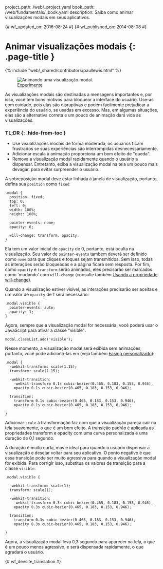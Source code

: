 project_path: /web/_project.yaml
book_path: /web/fundamentals/_book.yaml
description: Saiba como animar visualizações modais em seus aplicativos.

{# wf_updated_on: 2016-08-24 #}
{# wf_published_on: 2014-08-08 #}

# Animar visualizações modais {: .page-title }

{% include "web/_shared/contributors/paullewis.html" %}

<div class="attempt-right">
  <figure>
    <img src="images/dont-press.gif" alt="Animando uma visualização modal." />
    <figcaption>
      <a href="https://googlesamples.github.io/web-fundamentals/fundamentals/design-and-ui/animations/modal-view-animation.html" target="_blank" class="external">Experimente</a>
    </figcaption>
  </figure>
</div>

As visualizações modais são destinadas a mensagens importantes e, por isso, você tem bons motivos para bloquear a interface do usuário. Use-as com cuidado, pois elas são disruptivas e podem facilmente prejudicar a experiência do usuário, se usadas em excesso. Mas, em algumas situações, elas são a alternativa correta e um pouco de animação dará vida às visualizações.

### TL;DR {: .hide-from-toc }
* Use visualizações modais de forma moderada; os usuários ficam frustrados se suas experiências são interrompidas desnecessariamente.
* Adicionar escala à animação proporciona um bom efeito de "queda".
* Remova a visualização modal rapidamente quando o usuário a dispensar. Entretanto, exiba a visualização modal na tela um pouco mais devagar, para evitar surpreender o usuário.

<div class="clearfix"></div>

A sobreposição modal deve estar linhada à janela de visualização, portanto, defina sua `position` como `fixed`:


    .modal {
      position: fixed;
      top: 0;
      left: 0;
      width: 100%;
      height: 100%;
    
      pointer-events: none;
      opacity: 0;
    
      will-change: transform, opacity;
    }
    

Ela tem um valor inicial de `opacity` de 0, portanto, está oculta na visualização. Seu valor de `pointer-events` também deverá ser definido como `none` para que cliques e toques sejam transmitidos. Sem isso, todas as interações serão bloqueadas e a página ficará sem resposta. Por fim, como `opacity` e `transform` serão animados, eles precisarão ser marcados como 'mudando' com `will-change` (consulte também [Usando a propriedade will-change](animations-and-performance#using-the-will-change-property)).

Quando a visualização estiver visível, as interações precisarão ser aceitas e um valor de `opacity` de 1 será necessário:


    .modal.visible {
      pointer-events: auto;
      opacity: 1;
    }
    

Agora, sempre que a visualização modal for necessária, você poderá usar o JavaScript para ativar a classe "visible":


    modal.classList.add('visible');
    

Nesse momento, a visualização modal será exibida sem animações, portanto, você pode adicioná-las em
(veja também [Easing personalizado](custom-easing)):


    .modal {
      -webkit-transform: scale(1.15);
      transform: scale(1.15);
    
      -webkit-transition:
        -webkit-transform 0.1s cubic-bezier(0.465, 0.183, 0.153, 0.946),
        opacity 0.1s cubic-bezier(0.465, 0.183, 0.153, 0.946);
    
      transition:
        transform 0.1s cubic-bezier(0.465, 0.183, 0.153, 0.946),
        opacity 0.1s cubic-bezier(0.465, 0.183, 0.153, 0.946);
    
    }
    

Adicionar `scale` à transformação faz com que a visualização pareça cair na tela suavemente, o que é um bom efeito. A transição padrão é aplicada às propriedades transform e opacity com uma curva personalizada e uma duração de 0,1 segundo.

A duração é muito curta, mas é ideal para quando o usuário dispensar a visualização e desejar voltar para seu aplicativo. O ponto negativo é que essa transição pode ser muito agressiva para quando a visualização modal for exibida. Para corrigir isso, substitua os valores de transição para a classe `visible`:


    .modal.visible {
    
      -webkit-transform: scale(1);
      transform: scale(1);
    
      -webkit-transition:
        -webkit-transform 0.3s cubic-bezier(0.465, 0.183, 0.153, 0.946),
        opacity 0.3s cubic-bezier(0.465, 0.183, 0.153, 0.946);
    
      transition:
        transform 0.3s cubic-bezier(0.465, 0.183, 0.153, 0.946),
        opacity 0.3s cubic-bezier(0.465, 0.183, 0.153, 0.946);
    
    }
    

Agora, a visualização modal leva 0,3 segundo para aparecer na tela, o que é um pouco menos agressivo, e será dispensada rapidamente, o que agradará o usuário.





{# wf_devsite_translation #}

